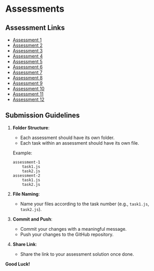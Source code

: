 # Assessments

## Assessment Links

- [Assessment 1](./assessment-1)
- [Assessment 2](./assessment-2)
- [Assessment 3](./assessment-3)
- [Assessment 4](./assessment-4)
- [Assessment 5](./assessment-5)
- [Assessment 6](./assessment-6)
- [Assessment 7](./assessment-7)
- [Assessment 8](./assessment-8)
- [Assessment 9](./assessment-9)
- [Assessment 10](./assessment-10)
- [Assessment 11](./assessment-11)
- [Assessment 12](./assessment-12)

## Submission Guidelines

1. **Folder Structure**:
    - Each assessment should have its own folder.
    - Each task within an assessment should have its own file.

    Example:
    ```
    assessment-1
        task1.js
        task2.js
    assessment-2
        task1.js
        task2.js
    ```

2. **File Naming**:
    - Name your files according to the task number (e.g., `task1.js`, `task2.js`).

3. **Commit and Push**:
    - Commit your changes with a meaningful message.
    - Push your changes to the GitHub repository.

4. **Share Link**:
    - Share the link to your assessment solution once done.

**Good Luck!**
